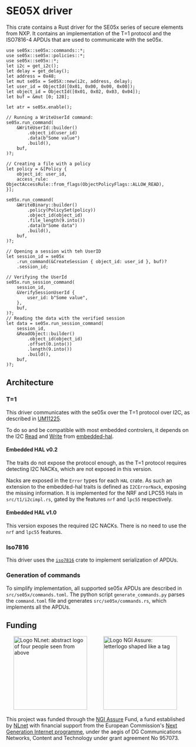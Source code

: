 
SE05X driver
===========

This crate contains a Rust driver for the SE05x series of secure elements from NXP.
It contains an implementation of the T=1 protocol and the ISO7816-4 APDUs that are used to communicate with the se05x.

```rust,no_run
use se05x::se05x::commands::*;
use se05x::se05x::policies::*;
use se05x::se05x::*;
let i2c = get_i2c();
let delay = get_delay();
let address = 0x48;
let mut se05x = Se05X::new(i2c, address, delay);
let user_id = ObjectId([0x01, 0x00, 0x00, 0x00]);
let object_id = ObjectId([0x01, 0x02, 0x03, 0x04]);
let buf = &mut [0; 128];

let atr = se05x.enable();

// Running a WriteUserId command:
se05x.run_command(
    &WriteUserId::builder()
        .object_id(user_id)
        .data(b"Some value")
        .build(),
    buf,
)?;

// Creating a file with a policy
let policy = &[Policy {
    object_id: user_id,
    access_rule: ObjectAccessRule::from_flags(ObjectPolicyFlags::ALLOW_READ),
}];

se05x.run_command(
    &WriteBinary::builder()
        .policy(PolicySet(policy))
        .object_id(object_id)
        .file_length(9.into())
        .data(b"Some data")
        .build(),
    buf,
)?;

// Opening a session with teh UserID
let session_id = se05x
    .run_command(&CreateSession { object_id: user_id }, buf)?
    .session_id;

// Verifying the UserId
se05x.run_session_command(
    session_id,
    &VerifySessionUserId {
        user_id: b"Some value",
    },
    buf,
)?;
// Reading the data with the verified session
let data = se05x.run_session_command(
    session_id,
    &ReadObject::builder()
        .object_id(object_id)
        .offset(0.into())
        .length(9.into())
        .build(),
    buf,
)?;
```

Architecture
------------

### T=1

This driver communicates with the se05x over the T=1 protocol over I2C, as described in [UM11225](https://www.nxp.com/webapp/Download?colCode=UM11225).

To do so and be compatible with most embedded controlers, it depends on the I2C [Read](https://docs.rs/embedded-hal/latest/embedded_hal/blocking/i2c/trait.Read.html) and [Write](https://docs.rs/embedded-hal/latest/embedded_hal/blocking/i2c/trait.Write.html) from [embedded-hal](https://docs.rs/embedded-hal/latest/embedded_hal).

#### Embedded HAL v0.2

The traits do not expose the protocol enough, as the T=1 protocol requires detecting I2C NACKs, which are not exposed in this version.

Nacks are exposed in the `Error` types for each `HAL` crate. As such an extension to the embedded-hal traits is defined as `I2CErrorNack`, exposing the missing information.
It is implemented for the NRF and LPC55 Hals in `src/t1/i2cimpl.rs`, gated by the features `nrf` and `lpc55` respectively.

#### Embedded HAL v1.0

This version exposes the required I2C NACKs. There is no need to use the `nrf` and `lpc55` features.

### Iso7816

This driver uses the [`iso7816`](https://docs.rs/iso7816/latest/iso7816/) crate to implement serialization of APDUs.

### Generation of commands

To simplify implementation, all supported se05x APDUs are described in `src/se05x/commands.toml`.
The python script `generate_commands.py` parses the `command.toml` file and generates `src/se05x/commands.rs`, which implements all the APDUs.

Funding
-------

[<img src="https://nlnet.nl/logo/banner.svg" width="200" alt="Logo NLnet: abstract logo of four people seen from above" hspace="20">](https://nlnet.nl/)
[<img src="https://nlnet.nl/image/logos/NGIAssure_tag.svg" width="200" alt="Logo NGI Assure: letterlogo shaped like a tag" hspace="20">](https://nlnet.nl/assure/)

This project was funded through the [NGI Assure](https://nlnet.nl/assure/) Fund, a fund established by [NLnet](https://nlnet.nl/) with financial support from the European Commission's [Next Generation Internet programme](https://ngi.eu/), under the aegis of DG Communications Networks, Content and Technology under grant agreement No 957073.
